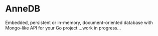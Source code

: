 # AnneDB
Embedded, persistent or in-memory, document-oriented database with Mongo-like API for your Go project
...work in progress...
